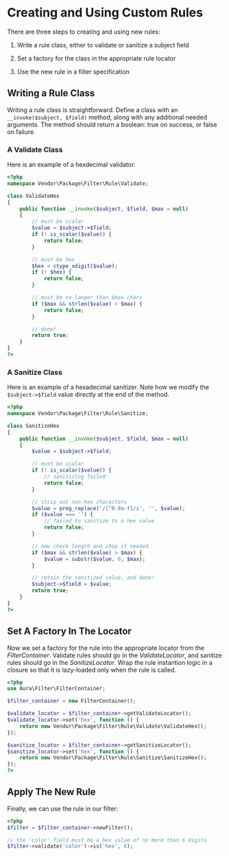 # Creating and Using Custom Rules

There are three steps to creating and using new rules:

1. Write a rule class, either to validate or sanitize a subject field

2. Set a factory for the class in the appropriate rule locator

3. Use the new rule in a filter specification

## Writing a Rule Class

Writing a rule class is straightforward.  Define a class with an
`__invoke($subject, $field)` method, along with any additional needed arguments.
The method should return a boolean: true on success, or false on failure.

### A Validate Class

Here is an example of a hexdecimal validator:

```php
<?php
namespace Vendor\Package\Filter\Rule\Validate;

class ValidateHex
{
    public function __invoke($subject, $field, $max = null)
    {
        // must be scalar
        $value = $subject->$field;
        if (! is_scalar($value)) {
            return false;
        }

        // must be hex
        $hex = ctype_xdigit($value);
        if (! $hex) {
            return false;
        }

        // must be no longer than $max chars
        if ($max && strlen($value) > $max) {
            return false;
        }

        // done!
        return true;
    }
}
?>
```

### A Sanitize Class

Here is an example of a hexadecimal sanitizer. Note how we modify the
`$subject->$field` value directly at the end of the method.

```php
<?php
namespace Vendor\Package\Filter\Rule\Sanitize;

class SanitizeHex
{
    public function __invoke($subject, $field, $max = null)
    {
        $value = $subject->$field;

        // must be scalar
        if (! is_scalar($value)) {
            // sanitizing failed
            return false;
        }

        // strip out non-hex characters
        $value = preg_replace('/[^0-9a-f]/i', '', $value);
        if ($value === '') {
            // failed to sanitize to a hex value
            return false;
        }

        // now check length and chop if needed
        if ($max && strlen($value) > $max) {
            $value = substr($value, 0, $max);
        }

        // retain the sanitized value, and done!
        $subject->$field = $value;
        return true;
    }
}
?>
```

## Set A Factory In The Locator

Now we set a factory for the rule into the appropriate locator from the
_FilterContainer_. Validate rules should go in the _ValidateLocator_, and
sanitize rules should go in the _SanitizeLocator_. Wrap the rule instantion
logic in a closure so that it is lazy-loaded only when the rule is called.

```php
<?php
use Aura\Filter\FilterContainer;

$filter_container = new FilterContainer();

$validate_locator = $filter_container->getValidateLocator();
$validate_locator->set('hex', function () {
    return new Vendor\Package\Filter\Rule\Validate\ValidateHex();
});

$sanitize_locator = $filter_container->getSanitizeLocator();
$sanitize_locator->set('hex', function () {
    return new Vendor\Package\Filter\Rule\Sanitize\SanitizeHex();
});
?>
```

## Apply The New Rule

Finally, we can use the rule in our filter:

```php
<?php
$filter = $filter_container->newFilter();

// the 'color' field must be a hex value of no more than 6 digits
$filter->validate('color')->is('hex', 6);
```
